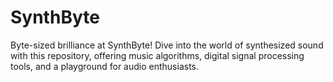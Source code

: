 # SynthByte
Byte-sized brilliance at SynthByte! Dive into the world of synthesized sound with this repository, offering music algorithms, digital signal processing tools, and a playground for audio enthusiasts.
